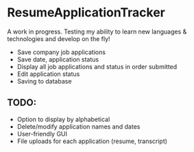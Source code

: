 # ResumeApplicationTracker

A work in progress. Testing my ability to learn new languages & technologies and develop on the fly!

 - Save company job applications
 - Save date, application status
 - Display all job applications and status in order submitted
 - Edit application status
 - Saving to database
  
## TODO:

 - Option to display by alphabetical
 - Delete/modify application names and dates
 - User-friendly GUI
 - File uploads for each application (resume, transcript)
